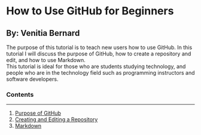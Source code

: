 # How to Use GitHub for Beginners
## By: Venitia Bernard  
The purpose of this tutorial is to teach new users how to use GitHub.  In this tutorial I will discuss the purpose of GitHub, how to create a repository and edit, and how to use Markdown.  
This tutorial is ideal for those who are students studying technology, and people who are in the technology field such as programming instructors and software developers.  
### Contents  
---  
1. [Purpose of GitHub](https://github.com/venitiab/finalProject/blob/ad6a5f639794ec8d79e9aa77807b6d461650ecf7/purpose.md)  
2. [Creating and Editing a Repository](https://github.com/venitiab/finalProject/blob/86bc0dad105b224d0905206ae72f593231610dd2/repository.md)  
3. [Markdown](https://github.com/venitiab/finalProject/blob/ffdad66bd74328f2492c24da38cdc02ad2d51ce6/markdown.md)
